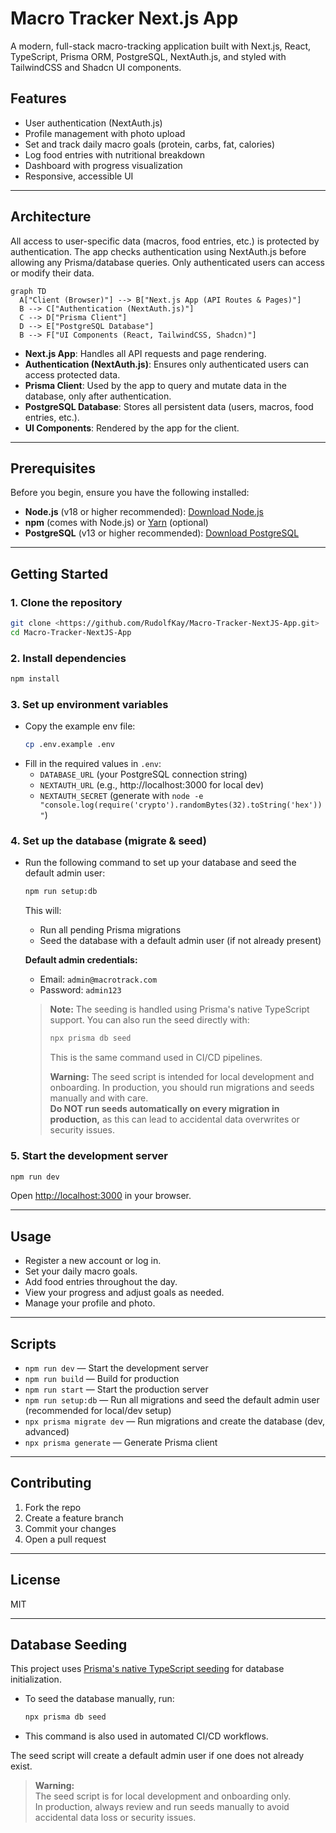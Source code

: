 # Macro Tracker Next.js App

A modern, full-stack macro-tracking application built with Next.js, React, TypeScript, Prisma ORM, PostgreSQL, NextAuth.js, and styled with TailwindCSS and Shadcn UI components.

## Features
- User authentication (NextAuth.js)
- Profile management with photo upload
- Set and track daily macro goals (protein, carbs, fat, calories)
- Log food entries with nutritional breakdown
- Dashboard with progress visualization
- Responsive, accessible UI

---

## Architecture

All access to user-specific data (macros, food entries, etc.) is protected by authentication. The app checks authentication using NextAuth.js before allowing any Prisma/database queries. Only authenticated users can access or modify their data.

```mermaid
graph TD
  A["Client (Browser)"] --> B["Next.js App (API Routes & Pages)"]
  B --> C["Authentication (NextAuth.js)"]
  C --> D["Prisma Client"]
  D --> E["PostgreSQL Database"]
  B --> F["UI Components (React, TailwindCSS, Shadcn)"]
```

- **Next.js App**: Handles all API requests and page rendering.
- **Authentication (NextAuth.js)**: Ensures only authenticated users can access protected data.
- **Prisma Client**: Used by the app to query and mutate data in the database, only after authentication.
- **PostgreSQL Database**: Stores all persistent data (users, macros, food entries, etc.).
- **UI Components**: Rendered by the app for the client.

---

## Prerequisites

Before you begin, ensure you have the following installed:

- **Node.js** (v18 or higher recommended): [Download Node.js](https://nodejs.org/)
- **npm** (comes with Node.js) or [Yarn](https://yarnpkg.com/) (optional)
- **PostgreSQL** (v13 or higher recommended): [Download PostgreSQL](https://www.postgresql.org/download/)

---

## Getting Started

### 1. Clone the repository
```bash
git clone <https://github.com/RudolfKay/Macro-Tracker-NextJS-App.git>
cd Macro-Tracker-NextJS-App
```

### 2. Install dependencies
```bash
npm install
```

### 3. Set up environment variables
- Copy the example env file:
  ```bash
  cp .env.example .env
  ```
- Fill in the required values in `.env`:
  - `DATABASE_URL` (your PostgreSQL connection string)
  - `NEXTAUTH_URL` (e.g., http://localhost:3000 for local dev)
  - `NEXTAUTH_SECRET` (generate with `node -e "console.log(require('crypto').randomBytes(32).toString('hex'))"`)

### 4. Set up the database (migrate & seed)
- Run the following command to set up your database and seed the default admin user:
  ```bash
  npm run setup:db
  ```
  This will:
  - Run all pending Prisma migrations
  - Seed the database with a default admin user (if not already present)

  **Default admin credentials:**
  - Email: `admin@macrotrack.com`
  - Password: `admin123`

  > **Note:**
  > The seeding is handled using Prisma's native TypeScript support. You can also run the seed directly with:
  > ```bash
  > npx prisma db seed
  > ```
  > This is the same command used in CI/CD pipelines.
  >
  > **Warning:**
  > The seed script is intended for local development and onboarding. In production, you should run migrations and seeds manually and with care.  
  > **Do NOT run seeds automatically on every migration in production,** as this can lead to accidental data overwrites or security issues.

### 5. Start the development server
```bash
npm run dev
```

Open [http://localhost:3000](http://localhost:3000) in your browser.

---

## Usage
- Register a new account or log in.
- Set your daily macro goals.
- Add food entries throughout the day.
- View your progress and adjust goals as needed.
- Manage your profile and photo.

---

## Scripts
- `npm run dev` — Start the development server
- `npm run build` — Build for production
- `npm run start` — Start the production server
- `npm run setup:db` — Run all migrations and seed the default admin user (recommended for local/dev setup)
- `npx prisma migrate dev` — Run migrations and create the database (dev, advanced)
- `npx prisma generate` — Generate Prisma client

---

## Contributing
1. Fork the repo
2. Create a feature branch
3. Commit your changes
4. Open a pull request

---

## License
MIT

---

## Database Seeding

This project uses [Prisma's native TypeScript seeding](https://www.prisma.io/docs/guides/database/seed-database) for database initialization.

- To seed the database manually, run:
  ```bash
  npx prisma db seed
  ```
- This command is also used in automated CI/CD workflows.

The seed script will create a default admin user if one does not already exist.

> **Warning:**  
> The seed script is for local development and onboarding only.  
> In production, always review and run seeds manually to avoid accidental data loss or security issues.
